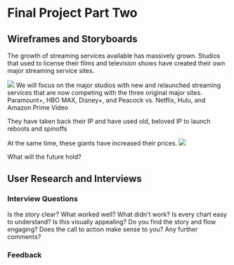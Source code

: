 # Final Project Part Two
## Wireframes and Storyboards
The growth of streaming services available has massively grown. Studios that used to license their films and television shows have created their own major streaming service sites.
<div class="flourish-embed flourish-sankey" data-src="visualisation/5527700"><script src="https://public.flourish.studio/resources/embed.js"></script></div>
<img src="https://hhejran.github.io/Portfolio/chart1.jpg">
We will focus on the major studios with new and relaunched streaming services that are now competing with the three original major sites.
Paramount+, HBO MAX, Disney+, and Peacock
vs.
Netflix, Hulu, and Amazon Prime Video

They have taken back their IP and have used old, beloved IP to launch reboots and spinoffs

At the same time, these giants have increased their prices.
<img src="https://hhejran.github.io/Portfolio/chart2.jpg">

What will the future hold?

## User Research and Interviews
### Interview Questions
Is the story clear?
What worked well? What didn't work?
Is every chart easy to understand?
Is this visually appealing?
Do you find the story and flow engaging?
Does the call to action make sense to you?
Any further comments?

### Feedback


